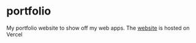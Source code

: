 # portfolio
My portfolio website to show off my web apps.
The [website](https:/jono-rams.work/) is hosted on Vercel
